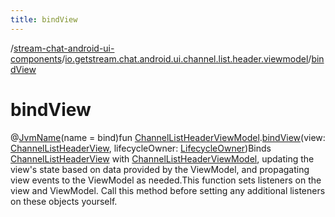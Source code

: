 ```yaml
---
title: bindView
---
```

/[stream-chat-android-ui-components](../index.md)/[io.getstream.chat.android.ui.channel.list.header.viewmodel](index.md)/[bindView](bindView.md)  
  
  
  
# bindView  
@[JvmName](https://kotlinlang.org/api/latest/jvm/stdlib/kotlin.jvm/-jvm-name/index.html)(name = bind)fun [ChannelListHeaderViewModel](ChannelListHeaderViewModel/index.md).[bindView](bindView.md)(view: [ChannelListHeaderView](../io.getstream.chat.android.ui.channel.list.header/ChannelListHeaderView/index.md), lifecycleOwner: [LifecycleOwner](https://developer.android.com/reference/kotlin/androidx/lifecycle/LifecycleOwner.html))Binds [ChannelListHeaderView](../io.getstream.chat.android.ui.channel.list.header/ChannelListHeaderView/index.md) with [ChannelListHeaderViewModel](ChannelListHeaderViewModel/index.md), updating the view's state based on data provided by the ViewModel, and propagating view events to the ViewModel as needed.This function sets listeners on the view and ViewModel. Call this method before setting any additional listeners on these objects yourself.

